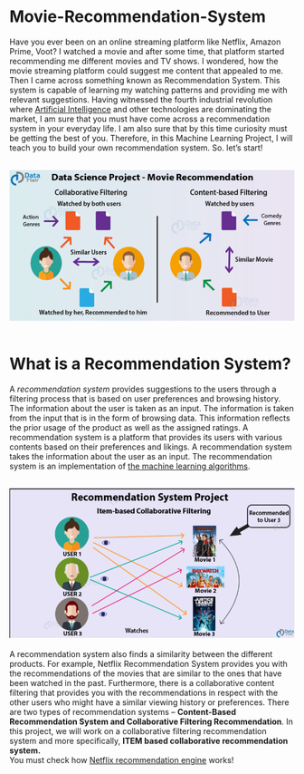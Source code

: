 # Movie-Recommendation-System
Have you ever been on an online streaming platform like Netflix, Amazon Prime, Voot? I watched a movie and after some time, that platform started recommending me different movies and TV shows. I wondered, how the movie streaming platform could suggest me content that appealed to me. Then I came across something known as Recommendation System. This system is capable of learning my watching patterns and providing me with relevant suggestions. Having witnessed the fourth industrial revolution where [Artificial Intelligence](https://builtin.com/artificial-intelligence) and other technologies are dominating the market, I am sure that you must have come across a recommendation system in your everyday life. I am also sure that by this time curiosity must be getting the best of you. Therefore, in this Machine Learning Project, I will teach you to build your own recommendation system. So. let’s start!<br><br>


<img src="images\Screenshot (102).png"></img><br><br>

# What is a Recommendation System?
A <i>recommendation system</i> provides suggestions to the users through a filtering process that is based on user preferences and browsing history. The information about the user is taken as an input. The information is taken from the input that is in the form of browsing data. This information reflects the prior usage of the product as well as the assigned ratings. A recommendation system is a platform that provides its users with various contents based on their preferences and likings. A recommendation system takes the information about the user as an input. The recommendation system is an implementation of <a href="https://machinelearningmastery.com/a-tour-of-machine-learning-algorithms/">the machine learning algorithms</a>.<br><br>


<img src="images\Screenshot (103).png"></img><br><br>
A recommendation system also finds a similarity between the different products. For example, Netflix Recommendation System provides you with the recommendations of the movies that are similar to the ones that have been watched in the past. Furthermore, there is a collaborative content filtering that provides you with the recommendations in respect with the other users who might have a similar viewing history or preferences. There are two types of recommendation systems – **Content-Based Recommendation System and Collaborative Filtering Recommendation**. In this project, we will work on a collaborative filtering recommendation system and more specifically, **ITEM based collaborative recommendation system.**<br>
You must check how <a href="https://medium.com/@springboard_ind/how-netflixs-recommendation-engine-works-bd1ee381bf81">Netflix recommendation engine</a> works!<br>
